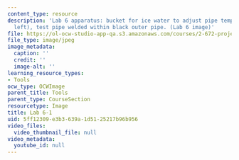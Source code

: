 ```yaml
---
content_type: resource
description: 'Lab 6 apparatus: bucket for ice water to adjust pipe temperature (upper
  left), test pipe welded within black outer pipe. (Lab 6 image)'
file: https://ol-ocw-studio-app-qa.s3.amazonaws.com/courses/2-672-project-laboratory-spring-2009/5ff12309e3b3639a1d5125217b96b956_lab61.jpg
file_type: image/jpeg
image_metadata:
  caption: ''
  credit: ''
  image-alt: ''
learning_resource_types:
- Tools
ocw_type: OCWImage
parent_title: Tools
parent_type: CourseSection
resourcetype: Image
title: Lab 6-1
uid: 5ff12309-e3b3-639a-1d51-25217b96b956
video_files:
  video_thumbnail_file: null
video_metadata:
  youtube_id: null
---
```


